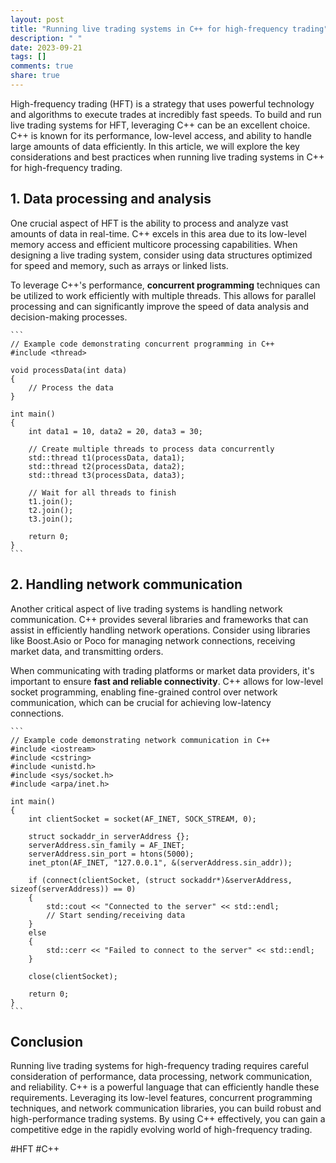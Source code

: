 ```yaml
---
layout: post
title: "Running live trading systems in C++ for high-frequency trading"
description: " "
date: 2023-09-21
tags: []
comments: true
share: true
---
```


High-frequency trading (HFT) is a strategy that uses powerful technology and algorithms to execute trades at incredibly fast speeds. To build and run live trading systems for HFT, leveraging C++ can be an excellent choice. C++ is known for its performance, low-level access, and ability to handle large amounts of data efficiently. In this article, we will explore the key considerations and best practices when running live trading systems in C++ for high-frequency trading.

## 1. Data processing and analysis

One crucial aspect of HFT is the ability to process and analyze vast amounts of data in real-time. C++ excels in this area due to its low-level memory access and efficient multicore processing capabilities. When designing a live trading system, consider using data structures optimized for speed and memory, such as arrays or linked lists.

To leverage C++'s performance, **concurrent programming** techniques can be utilized to work efficiently with multiple threads. This allows for parallel processing and can significantly improve the speed of data analysis and decision-making processes.

	```
	// Example code demonstrating concurrent programming in C++
	#include <thread>
	
	void processData(int data)
	{
	    // Process the data
	}
	
	int main()
	{
	    int data1 = 10, data2 = 20, data3 = 30;
	
	    // Create multiple threads to process data concurrently
	    std::thread t1(processData, data1);
	    std::thread t2(processData, data2);
	    std::thread t3(processData, data3);
	
	    // Wait for all threads to finish
	    t1.join();
	    t2.join();
	    t3.join();
	
	    return 0;
	}
	```

## 2. Handling network communication

Another critical aspect of live trading systems is handling network communication. C++ provides several libraries and frameworks that can assist in efficiently handling network operations. Consider using libraries like Boost.Asio or Poco for managing network connections, receiving market data, and transmitting orders.

When communicating with trading platforms or market data providers, it's important to ensure **fast and reliable connectivity**. C++ allows for low-level socket programming, enabling fine-grained control over network communication, which can be crucial for achieving low-latency connections.

	```
	// Example code demonstrating network communication in C++
	#include <iostream>
	#include <cstring>
	#include <unistd.h>
	#include <sys/socket.h>
	#include <arpa/inet.h>
	
	int main()
	{
	    int clientSocket = socket(AF_INET, SOCK_STREAM, 0);
	
	    struct sockaddr_in serverAddress {};
	    serverAddress.sin_family = AF_INET;
	    serverAddress.sin_port = htons(5000);
	    inet_pton(AF_INET, "127.0.0.1", &(serverAddress.sin_addr));
	
	    if (connect(clientSocket, (struct sockaddr*)&serverAddress, sizeof(serverAddress)) == 0)
	    {
	        std::cout << "Connected to the server" << std::endl;
	        // Start sending/receiving data
	    }
	    else
	    {
	        std::cerr << "Failed to connect to the server" << std::endl;
	    }
	
	    close(clientSocket);
	
	    return 0;
	}
	```

## Conclusion

Running live trading systems for high-frequency trading requires careful consideration of performance, data processing, network communication, and reliability. C++ is a powerful language that can efficiently handle these requirements. Leveraging its low-level features, concurrent programming techniques, and network communication libraries, you can build robust and high-performance trading systems. By using C++ effectively, you can gain a competitive edge in the rapidly evolving world of high-frequency trading.

#HFT #C++